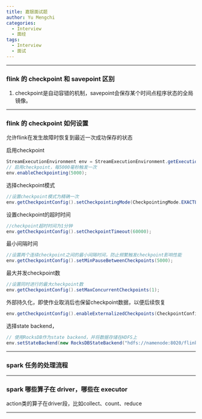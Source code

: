 ```yaml
---
title: 嘉银面试题
author: Yu Mengchi
categories:
  - Interview 
  - 面经
tags:
  - Interview
  - 面试
---
```



---
### flink 的 checkpoint 和 savepoint 区别
1. checkpoint是自动容错的机制，savepoint会保存某个时间点程序状态的全局镜像。

---
### flink 的 checkpoint 如何设置
允许flink在发生故障时恢复到最近一次成功保存的状态

启用checkpoint
```java
StreamExecutionEnvironment env = StreamExecutionEnvironment.getExecutionEnvironment();
// 启用checkpoint，每5000毫秒触发一次
env.enableCheckpointing(5000);
```

选择checkpoint模式
```java
//设置checkpoint模式为精确一次
env.getCheckpointConfig().setCheckpointingMode(CheckpointingMode.EXACTLY_ONCE);
```

设置checkpoint的超时时间
```java
//checkpoint超时时间为1分钟
env.getCheckpointConfig().setCheckpointTimeout(60000);
```

最小间隔时间
```java
//设置两个连续checkpoint之间的最小间隔时间，防止频繁触发checkpoint影响性能
env.getCheckpointConfig().setMinPauseBetweenCheckpoints(5000);
```

最大并发checkpoint数
```java
//设置同时进行的最大checkpoint数
env.getCheckpointConfig().setMaxConcurrentCheckpoints(1);
```

外部持久化，即使作业取消后也保留checkpoint数据，以便后续恢复
```java
env.getCheckpointConfig().enableExternalizedCheckpoints(CheckpointConfig.ExternalizedCheckpointCleanup.RETAIN_ON_CANCELLATION);
```

选择state backend，
```java
// 使用RocksDB作为state backend，并将数据存储在HDFS上
env.setStateBackend(new RocksDBStateBackend("hdfs://namenode:8020/flink/checkpoints"));
```

---
### spark 任务的处理流程

---
### spark 哪些算子在 driver，哪些在 executor
action类的算子在driver段，比如collect、count、reduce

---
### 
